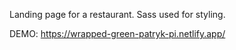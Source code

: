 Landing page for a restaurant.
Sass used for styling. 

DEMO: https://wrapped-green-patryk-pi.netlify.app/
